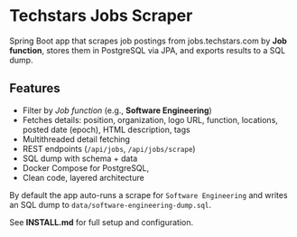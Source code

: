 # Techstars Jobs Scraper

Spring Boot app that scrapes job postings from jobs.techstars.com by **Job function**, stores them in PostgreSQL via JPA, and exports results to a SQL dump.

## Features
- Filter by *Job function* (e.g., **Software Engineering**)
- Fetches details: position, organization, logo URL, function, locations, posted date (epoch), HTML description, tags
- Multithreaded detail fetching
- REST endpoints (`/api/jobs`, `/api/jobs/scrape`)
- SQL dump with schema + data
- Docker Compose for PostgreSQL,
- Clean code, layered architecture

By default the app auto-runs a scrape for `Software Engineering` and writes an SQL dump to `data/software-engineering-dump.sql`.

See **INSTALL.md** for full setup and configuration.
